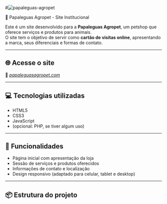 #![papaleguas-agropet](https://github.com/user-attachments/assets/879285ac-7a8c-43b0-81c4-63399879fa45)

 🐾 Papaleguas Agropet - Site Institucional

Este é um site desenvolvido para a **Papaleguas Agropet**, um petshop que oferece serviços e produtos para animais.  
O site tem o objetivo de servir como **cartão de visitas online**, apresentando a marca, seus diferenciais e formas de contato.

---

## 🌐 Acesse o site

🔗 *[papaleguasagropet.com](https://www.papaleguasagropet.com/)*

---

## 💻 Tecnologias utilizadas

- HTML5  
- CSS3  
- JavaScript  
- (opcional: PHP, se tiver algum uso)

---

## 🎨 Funcionalidades

- Página inicial com apresentação da loja
- Sessão de serviços e produtos oferecidos
- Informações de contato e localização
- Design responsivo (adaptado para celular, tablet e desktop)

---

## 📦 Estrutura do projeto

